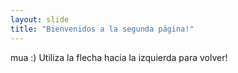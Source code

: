```yaml
---
layout: slide
title: "Bienvenidos a la segunda página!"
---
```

mua :)
Utiliza la flecha hacia la izquierda para volver!
